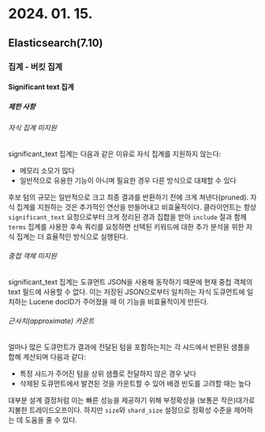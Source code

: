 # 2024. 01. 15.

## Elasticsearch(7.10)

### 집계 - 버킷 집계

#### Significant text 집계

##### 제한 사항

###### 자식 집계 미지원

significant_text 집계는 다음과 같은 이유로 자식 집계를 지원하지 않는다:

* 메모리 소모가 많다
* 일반적으로 유용한 기능이 아니며 필요한 경우 다른 방식으로 대체할 수 있다

후보 텀의 규모는 일반적으로 크고 최종 결과를 반환하기 전에 크게 쳐낸다(pruned). 자식 집계를 지원하는 것은 추가적인 연산을 만들어내고 비효율적이다. 클라이언트는 항상 `significant_text` 요청으로부터 크게 정리된 경과 집합을 받아 `include` 절과 함께 `terms` 집계를 사용한 후속 쿼리를 요청하면 선택된 키워드에 대한 추가 분석을 위한 자식 집계는 더 효율적인 방식으로 실행된다.

###### 중첩 객체 미지원

significant_text 집계는 도큐먼트 JSON을 사용해 동작하기 때문에 현재 중첩 객체의 text 필드에 사용할 수 없다. 이는 저장된 JSON으로부터 일치하는 자식 도큐먼트에 일치하는 Lucene docID가 주어졌을 때 이 기능을 비효율적이게 만든다.

###### 근사치(approximate) 카운트

얼마나 많은 도큐먼트가 결과에 전달된 텀을 포함하는지는 각 샤드에서 반환된 샘플을 합해 계산되며 다음과 같다:

* 특정 샤드가 주어진 텀을 상위 샘플로 전달하지 않은 경우 낮다
* 삭제된 도큐먼트에서 발견된 것을 카운트할 수 있어 배경 빈도를 고려할 때는 높다

대부분 설계 결정처럼 이는 빠른 성능을 제공하기 위해 부정확성을 (보통은 작은)대가로 지불한 트레이드오프이다. 하지만 `size`와 `shard_size` 설정으로 정확성 수준을 제어하는 데 도움을 줄 수 있다.



